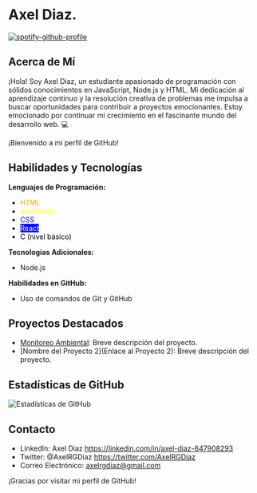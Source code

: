 # Axel Diaz.

[![spotify-github-profile](https://spotify-github-profile.vercel.app/api/view?uid=mjiq9pzc1vwlcooigvdbeaipq&cover_image=true&theme=natemoo-re&show_offline=true&background_color=121212&interchange=true&bar_color=53b14f&bar_color_cover=true)](https://spotify-github-profile.vercel.app/api/view?uid=mjiq9pzc1vwlcooigvdbeaipq&redirect=true)

## Acerca de Mí
¡Hola! Soy Axel Diaz, un estudiante apasionado de programación con sólidos conocimientos en JavaScript, Node.js y HTML.
Mi dedicación al aprendizaje continuo y la resolución creativa de problemas me impulsa a buscar oportunidades para contribuir a proyectos emocionantes. Estoy emocionado por continuar mi crecimiento en el fascinante mundo del desarrollo web. 💻

¡Bienvenido a mi perfil de GitHub!


## Habilidades y Tecnologías

**Lenguajes de Programación:**
- <span style="color: orange;">HTML</span>
- <span style="color: yellow;">JavaScript</span>
- <span style="color: blue;">CSS</span>
- <span style="color: white; background-color: blue;">React</span>
- <span style="color: black;">C (nivel básico)</span>

**Tecnologías Adicionales:**
- Node.js

**Habilidades en GitHub:**
- Uso de comandos de Git y GitHub


## Proyectos Destacados
- [Monitoreo Ambiental](https://github.com/AxelRGDiaz/Monitoreo-Ambiental-con-IoT-y-MongoDB): Breve descripción del proyecto.
- [Nombre del Proyecto 2](Enlace al Proyecto 2): Breve descripción del proyecto.

## Estadísticas de GitHub
![Estadísticas de GitHub](https://github-readme-stats.vercel.app/api?username=AxelRGDiaz&show_icons=true)

## Contacto
- LinkedIn: Axel Diaz https://linkedin.com/in/axel-diaz-647908293
- Twitter: @AxelRGDiaz https://twitter.com/AxelRGDiaz
- Correo Electrónico: axelrgdiaz@gmail.com


¡Gracias por visitar mi perfil de GitHub!

